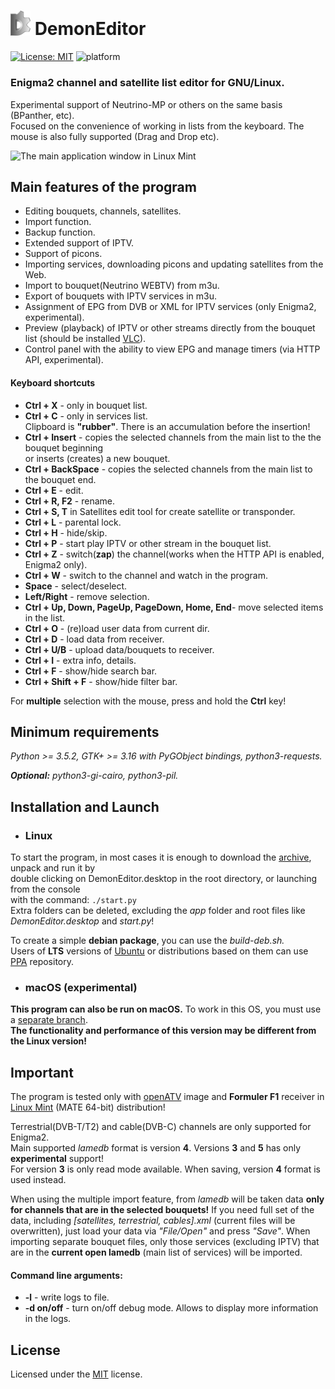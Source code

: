 # <img src="app/ui/icons/hicolor/96x96/apps/demon-editor.png" width="32" /> DemonEditor
[![License: MIT](https://img.shields.io/badge/License-MIT-yellow.svg)](LICENSE) ![platform](https://img.shields.io/badge/platform-linux%20|%20macos-lightgrey)
### Enigma2 channel and satellite list editor for GNU/Linux.                                                                       
Experimental support of Neutrino-MP or others on the same basis (BPanther, etc).                                                   
Focused on the convenience of working in lists from the keyboard. The mouse is also fully supported (Drag and Drop etc).
  
![The main application window in Linux Mint](https://user-images.githubusercontent.com/7511379/100156250-a3fc9900-2eb9-11eb-8729-7bcb6ddcdd4a.png)

## Main features of the program
* Editing bouquets, channels, satellites.
* Import function.
* Backup function.
* Extended support of IPTV.
* Support of picons.
* Importing services, downloading picons and updating satellites from the Web.
* Import to bouquet(Neutrino WEBTV) from m3u.
* Export of bouquets with IPTV services in m3u.
* Assignment of EPG from DVB or XML for IPTV services (only Enigma2, experimental).
* Preview (playback) of IPTV or other streams directly from the bouquet list (should be installed [VLC](https://www.videolan.org/vlc/)).
* Control panel with the ability to view EPG and manage timers (via HTTP API, experimental).
                                                                                                 
#### Keyboard shortcuts
* **Ctrl + X** - only in bouquet list.
* **Ctrl + C** - only in services list.                                                              
Clipboard is **"rubber"**. There is an accumulation before the insertion!                                                                                                                     
* **Ctrl + Insert** - copies the selected channels from the main list to the the bouquet beginning                                                           
 or inserts (creates) a new bouquet.                                                                                    
* **Ctrl + BackSpace** - copies the selected channels from the main list to the bouquet end.
* **Ctrl + E** - edit.                                                                                                                                                                                                                                                                                                                    
* **Ctrl + R, F2** - rename.                                                                                                                                                                                                                                                                                                                     
* **Ctrl + S, T** in Satellites edit tool for create satellite or transponder.                                                                 
* **Ctrl + L** - parental lock.                                                                                                          
* **Ctrl + H** - hide/skip.                                                                                                                                                                                                 
* **Ctrl + P** - start play IPTV or other stream in the bouquet list.                                                                                        
* **Ctrl + Z** - switch(**zap**) the channel(works when the HTTP API is enabled, Enigma2 only).                         
* **Ctrl + W** - switch to the channel and watch in the program.                                                                                                                                                                                                                                                                                                                                                                                                     
* **Space** - select/deselect.                                                                                                                                                                                                                                                                                                           
* **Left/Right** - remove selection.                                                                                       
* **Ctrl + Up, Down, PageUp, PageDown, Home, End**- move selected items in the list.  
* **Ctrl + O** - (re)load user data from current dir.                                                                   
* **Ctrl + D** - load data from receiver.                                                                                                                                                         
* **Ctrl + U/B** - upload data/bouquets to receiver.
* **Ctrl + I** - extra info, details.
* **Ctrl + F** - show/hide search bar.
* **Ctrl + Shift + F** - show/hide filter bar.
                                                                          
For **multiple** selection with the mouse, press and hold the **Ctrl** key!

## Minimum requirements
*Python >= 3.5.2, GTK+ >= 3.16 with PyGObject bindings, python3-requests.*   
   
***Optional:** python3-gi-cairo, python3-pil.*                        
## Installation and Launch
* ### Linux                                                                                                          
To start the program, in most cases it is enough to download the [archive](https://github.com/DYefremov/DemonEditor/archive/master.zip), unpack and run it by                                                   
double clicking on DemonEditor.desktop in the root directory, or launching from the console   
with the command:
```./start.py```                                                                              
Extra folders can be deleted, excluding the *app* folder and root files like *DemonEditor.desktop* and *start.py*!      

To create a simple **debian package**, you can use the *build-deb.sh.*                                                   
Users of **LTS** versions of [Ubuntu](https://ubuntu.com/) or distributions based on them can use [PPA](https://launchpad.net/~dmitriy-yefremov/+archive/ubuntu/demon-editor) repository.
* ### macOS (experimental)
**This program can also be run on macOS.**
To work in this OS, you must use a [separate branch](https://github.com/DYefremov/DemonEditor/tree/experimental-mac).  
**The functionality and performance of this version may be different from the Linux version!**
 
## Important
The program is tested only with [openATV](https://www.opena.tv/) image and **Formuler F1** receiver in [Linux Mint](https://linuxmint.com/) (MATE 64-bit) distribution!

Terrestrial(DVB-T/T2) and cable(DVB-C) channels are only supported for Enigma2.                                                                                                
Main supported *lamedb* format is version **4**. Versions **3** and **5** has only **experimental** support!                                                                                                                                                        
For version **3** is only read mode available. When saving, version **4** format is used instead.   

When using the multiple import feature, from *lamedb* will be taken data **only for channels that are in the selected bouquets!**
If you need full set of the data, including *[satellites, terrestrial, cables].xml* (current files will be overwritten), 
just load your data via *"File/Open"* and press *"Save"*. When importing separate bouquet files, only those services 
(excluding IPTV) that are in the **current open lamedb** (main list of services) will be imported.
#### Command line arguments:
* **-l** - write logs to file.
* **-d on/off** - turn on/off debug mode. Allows to display more information in the logs.

## License
Licensed under the [MIT](LICENSE) license.                  
